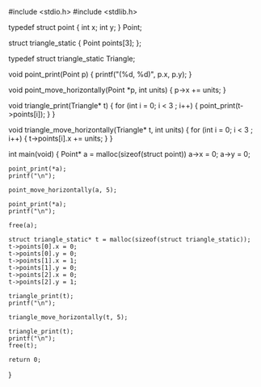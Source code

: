 #include <stdio.h>
#include <stdlib.h>


typedef struct point {
    int x;
    int y;
} Point;

struct triangle_static {
    Point points[3];
};

typedef struct triangle_static Triangle; 

void point_print(Point p) 
{
    printf("(%d, %d)", p.x, p.y);
}


void point_move_horizontally(Point *p, int units) 
{
    p->x += units;
}

void triangle_print(Triangle* t) 
{
    for (int i = 0; i < 3 ; i++) { 
        point_print(t->points[i]);
    }
}

void triangle_move_horizontally(Triangle* t, int units) 
{
    for (int i = 0; i < 3 ; i++) { 
        t->points[i].x += units;
    }
}

int main(void)
{
    Point* a = malloc(sizeof(struct point)) 
    a->x = 0;
    a->y = 0;

    point_print(*a);
    printf("\n");

    point_move_horizontally(a, 5); 

    point_print(*a);
    printf("\n");

    free(a);

    struct triangle_static* t = malloc(sizeof(struct triangle_static));
    t->points[0].x = 0;
    t->points[0].y = 0;
    t->points[1].x = 1;
    t->points[1].y = 0;
    t->points[2].x = 0;
    t->points[2].y = 1;

    triangle_print(t);
    printf("\n");

    triangle_move_horizontally(t, 5);

    triangle_print(t);
    printf("\n");
    free(t); 

    return 0;
}
